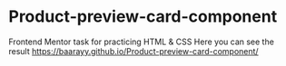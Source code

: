 # Product-preview-card-component
Frontend Mentor task for practicing HTML & CSS
Here you can see the result 
https://baarayy.github.io/Product-preview-card-component/
